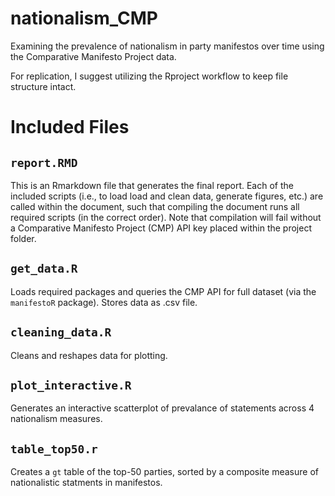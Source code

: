 # nationalism_CMP
Examining the prevalence of nationalism in party manifestos over time using the Comparative Manifesto Project data.


For replication, I suggest utilizing the Rproject workflow to keep file structure intact. 

# Included Files

## `report.RMD` 
This is an Rmarkdown file that generates the final report. Each of the included scripts (i.e., to load load and clean data, generate figures, etc.) are called within the document, such that compiling the document runs all required scripts (in the correct order). Note that compilation will fail without a Comparative Manifesto Project (CMP) API key placed within the project folder.

## `get_data.R`
Loads required packages and queries the CMP API for full dataset (via the `manifestoR` package). Stores data as .csv file. 

## `cleaning_data.R`
Cleans and reshapes data for plotting. 

## `plot_interactive.R`
Generates an interactive scatterplot of prevalance of statements across 4 nationalism measures. 

## `table_top50.r`
Creates a `gt` table of the top-50 parties, sorted by a composite measure of nationalistic statments in manifestos. 
